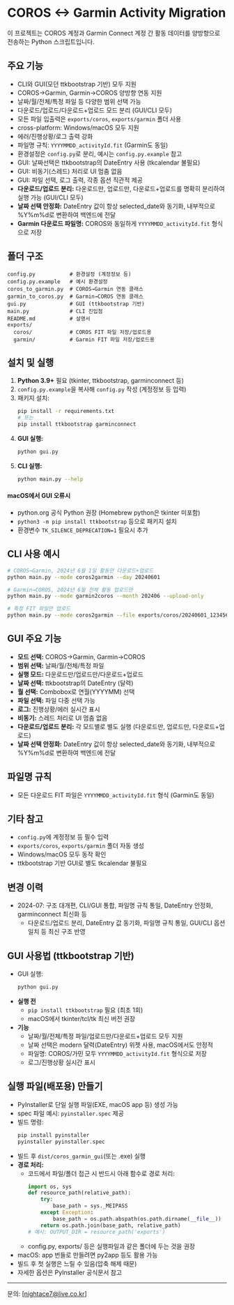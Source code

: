 # COROS <-> Garmin Activity Migration

이 프로젝트는 COROS 계정과 Garmin Connect 계정 간 활동 데이터를 양방향으로 전송하는 Python 스크립트입니다.

## 주요 기능

- CLI와 GUI(모던 ttkbootstrap 기반) 모두 지원
- COROS→Garmin, Garmin→COROS 양방향 연동 지원
- 날짜/월/전체/특정 파일 등 다양한 범위 선택 가능
- 다운로드/업로드/다운로드+업로드 모드 분리 (GUI/CLI 모두)
- 모든 파일 입출력은 `exports/coros`, `exports/garmin` 폴더 사용
- cross-platform: Windows/macOS 모두 지원
- 에러/진행상황/로그 출력 강화
- 파일명 규칙: `YYYYMMDD_activityId.fit` (Garmin도 동일)
- 환경설정은 `config.py`로 분리, 예시는 `config.py.example` 참고
- GUI: 날짜선택은 ttkbootstrap의 DateEntry 사용 (tkcalendar 불필요)
- GUI: 비동기(스레드) 처리로 UI 멈춤 없음
- GUI: 파일 선택, 로그 출력, 각종 옵션 직관적 제공
- **다운로드/업로드 분리:** 다운로드만, 업로드만, 다운로드+업로드를 명확히 분리하여 실행 가능 (GUI/CLI 모두)
- **날짜 선택 안정화:** DateEntry 값이 항상 selected_date와 동기화, 내부적으로 %Y%m%d로 변환하여 백엔드에 전달
- **Garmin 다운로드 파일명:** COROS와 동일하게 `YYYYMMDD_activityId.fit` 형식으로 저장


## 폴더 구조

```
config.py           # 환경설정 (계정정보 등)
config.py.example   # 예시 환경설정
coros_to_garmin.py  # COROS→Garmin 연동 클래스
garmin_to_coros.py  # Garmin→COROS 연동 클래스
gui.py              # GUI (ttkbootstrap 기반)
main.py             # CLI 진입점
README.md           # 설명서
exports/
  coros/            # COROS FIT 파일 저장/업로드용
  garmin/           # Garmin FIT 파일 저장/업로드용
```

## 설치 및 실행

1. **Python 3.9+** 필요 (tkinter, ttkbootstrap, garminconnect 등)
2. `config.py.example`을 복사해 `config.py` 작성 (계정정보 등 입력)
3. 패키지 설치:
   ```bash
   pip install -r requirements.txt
   # 또는
   pip install ttkbootstrap garminconnect
   ```
4. **GUI 실행:**
   ```bash
   python gui.py
   ```
5. **CLI 실행:**
   ```bash
   python main.py --help
   ```

#### macOS에서 GUI 오류시

- python.org 공식 Python 권장 (Homebrew python은 tkinter 미포함)
- `python3 -m pip install ttkbootstrap` 등으로 패키지 설치
- 환경변수 `TK_SILENCE_DEPRECATION=1` 필요시 추가


## CLI 사용 예시

```bash
# COROS→Garmin, 2024년 6월 1일 활동만 다운로드+업로드
python main.py --mode coros2garmin --day 20240601

# Garmin→COROS, 2024년 6월 전체 활동 업로드만
python main.py --mode garmin2coros --month 202406 --upload-only

# 특정 FIT 파일만 업로드
python main.py --mode coros2garmin --file exports/coros/20240601_123456.fit --upload-only
```

## GUI 주요 기능

- **모드 선택:** COROS→Garmin, Garmin→COROS
- **범위 선택:** 날짜/월/전체/특정 파일
- **실행 모드:** 다운로드만/업로드만/다운로드+업로드
- **날짜 선택:** ttkbootstrap의 DateEntry (달력)
- **월 선택:** Combobox로 연월(YYYYMM) 선택
- **파일 선택:** 파일 다중 선택 가능
- **로그:** 진행상황/에러 실시간 표시
- **비동기:** 스레드 처리로 UI 멈춤 없음
- **다운로드/업로드 분리:** 각 모드별로 별도 실행 (다운로드만, 업로드만, 다운로드+업로드)
- **날짜 선택 안정화:** DateEntry 값이 항상 selected_date와 동기화, 내부적으로 %Y%m%d로 변환하여 백엔드에 전달

## 파일명 규칙

- 모든 다운로드 FIT 파일은 `YYYYMMDD_activityId.fit` 형식 (Garmin도 동일)

## 기타 참고

- `config.py`에 계정정보 등 필수 입력
- `exports/coros`, `exports/garmin` 폴더 자동 생성
- Windows/macOS 모두 동작 확인
- ttkbootstrap 기반 GUI로 별도 tkcalendar 불필요

## 변경 이력

- 2024-07: 구조 대개편, CLI/GUI 통합, 파일명 규칙 통일, DateEntry 안정화, garminconnect 최신화 등
  - 다운로드/업로드 분리, DateEntry 값 동기화, 파일명 규칙 통일, GUI/CLI 옵션 일치 등 최신 구조 반영

## GUI 사용법 (ttkbootstrap 기반)

- GUI 실행:
    ```bash
    python gui.py
    ```
- **실행 전**
    - `pip install ttkbootstrap` 필요 (최초 1회)
    - macOS에서 tkinter/tcl/tk 최신 버전 권장
- **기능**
    - 날짜/월/전체/특정 파일/업로드만/다운로드+업로드 모두 지원
    - 날짜 선택은 modern 달력(DateEntry) 위젯 사용, macOS에서도 안정적
    - 파일명: COROS/가민 모두 `YYYYMMDD_activityId.fit` 형식으로 저장
    - 로그/진행상황 실시간 표시

## 실행 파일(배포용) 만들기

- PyInstaller로 단일 실행 파일(EXE, macOS app 등) 생성 가능
- spec 파일 예시: `pyinstaller.spec` 제공
- 빌드 명령:
  ```bash
  pip install pyinstaller
  pyinstaller pyinstaller.spec
  ```
- 빌드 후 `dist/coros_garmin_gui`(또는 .exe) 실행
- **경로 처리:**
  - 코드에서 파일/폴더 접근 시 반드시 아래 함수로 경로 처리:
    ```python
    import os, sys
    def resource_path(relative_path):
        try:
            base_path = sys._MEIPASS
        except Exception:
            base_path = os.path.abspath(os.path.dirname(__file__))
        return os.path.join(base_path, relative_path)
    # 예시: OUTPUT_DIR = resource_path('exports')
    ```
  - config.py, exports/ 등은 실행파일과 같은 폴더에 두는 것을 권장
- macOS: app 번들로 만들려면 py2app 등도 활용 가능
- 빌드 후 첫 실행은 느릴 수 있음(압축 해제 때문)
- 자세한 옵션은 PyInstaller 공식문서 참고

---

문의: [nightace7@live.co.kr]